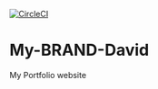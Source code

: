 [![CircleCI](https://circleci.com/gh/K-Ds/My-BRAND-David/tree/main.svg?style=svg)](https://circleci.com/gh/K-Ds/My-BRAND-David/tree/main)

# My-BRAND-David

My Portfolio website
